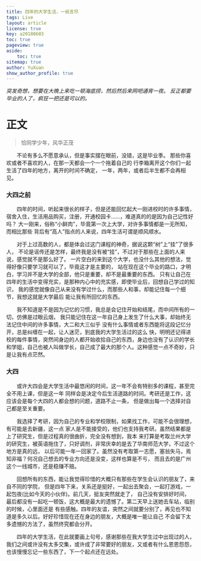 ```yaml
---
title: 四年的大学生活，一纸言尽
tags: Live
layout: article
license: true
key: a20180603
toc: true
pageview: true
aside:
    toc: true
sitemap: true
author: YuXuan
show_author_profile: true
---
```




*突发奇想，想要在大晚上来吃一顿海底捞，然后然后来网吧通宵一夜。*
*反正都要毕业的人了，疯狂一把还是可以的。*
<!--more-->
# 正文
> 恰同学少年，风华正茂
	
&emsp;&emsp;不论有多么不愿意承认，但是事实摆在眼前，没错，这是毕业季。
那些你喜欢或者不喜欢的人，在那一天都会一个一个拖着自己的
行李箱离开这个你们一起生活了四年的地方，离开的时间不确定，
一年，两年，或者后半生都不会再相见。
### 大四之前
&emsp;&emsp;四年的时间，听起来很长的样子，但是还能回忆起大一刚进校时的许多事情，
宿舍入住，生活用品购买，注册，开通校园卡……，难道真的的是因为自己记性好吗？
大一刚来，俗称“小鲜肉”，毕竟第一次上大学，对许多事情都是一无所知，而相比那些
背后有“高人”指点的人来说，四年生活可谓是顺风顺水。

&emsp;&emsp;对于上过高数的人，都是体会过这门课程的神奇，据说这颗“树”上“挂”了很多人，
不论是谣传还是怎样，最终我是没有被“挂”，不过对于那些在上面的人来说，感觉就不是那么好了。
一片空白的来到这个大学，也没什么其他的想法，觉得好像只要学习就可以了，毕竟这才是主要的，
站在现在这个毕业的路口，才明白，学习并不是大学的全部，他只是重要，却不是最重要的东西。
只有让自己在四年的生活中变得充实，是那种内心中的充实感，即使毕业后，回想自己学过的知识，
我的感觉就像自己从来没有学过什么，而那些人和事，却能记住每一个细节，我想这就是大学最后
能让我有所回忆的东西。

&emsp;&emsp;我不知道是不是因为记忆的习惯，我总是会记住开始和结尾，而中间所有的一切，仿佛是过眼云烟，
我只能记住在这一年自己身上发生了什么大事，却始终无法记住中间的许多事情，大二和大三似乎
没有什么事情或者东西能将这段记忆分开，总是纠缠在一起，让人迷茫，到底我的大学生活过的这么
快，明明还记得进校的每件事情，突然间身边的人都开始收拾自己的东西，身边也没有了认识的学长
和学姐，自己也被人叫做学长，自己成了最大的那个人。这种感觉一点不奇妙，只是让我有点茫然。
### 大四
&emsp;&emsp;或许大四会是大学生活中最悠闲的时间，这一年不会有特别多的课程，甚至完全不用上课，但是这一年
同样会是决定今后生活道路的时间。考研还是工作，这应该会是每个大四的人都会想的问题，道路不止一条，
但是做出每一个选择对自己都是至关重要。

&emsp;&emsp;我选择了考研，因为自己的专业和学校限制，如果找工作，可能不会很理想，有可能是去新疆，这一点
家人是不能接受的，他们也支持我考研。虽然结果都是上了研究生，但是过程真的很曲折，完全没有想到，我本
来打算是考取兰州大学的研究生，被英语拖住了，只好调剂，非常庆幸的是去了华南师范大学，不过这个地方是真的远，
以后可能一年一回家了。虽然没有考取第一志愿，塞翁失马，焉知非福？何况自己想去的专业方向还是没变，这样也算是不亏，
而且去的是广州这个一线城市，还是稳赚不赔。
	
&emsp;&emsp;回想所有的东西，能让我觉得珍惜的大概只有那些在学生会认识的朋友了，来自不同的学院，
但是四年下来，关系还是挺好，一起出去聚会，一起打游戏，一起包夜(比如今天的小伙伴)。前几天，挺友突然就走了，
自己没有安排好时间，最后都没有一起吃一顿饭，这大概是最大的遗憾了。第二天早上送她去车站，临别的时候，心里面还是
有些感触。四年的友谊，突然之间就要分别了，再见也不知道是多久以后。好好珍惜现在还在身边的朋友，大概是唯一能让自己
不会留下太多遗憾的方法了，虽然终究都会分开。

&emsp;&emsp;四年的大学生活，在此就要画上句号，感谢那些在我大学生过中出现过的人，我们之间或许没有太多交集，或许成了非常要好的朋友，又或者有什么恩恩怨怨，也该慢慢忘记一些东西了，下一个起点还在远处。


    



